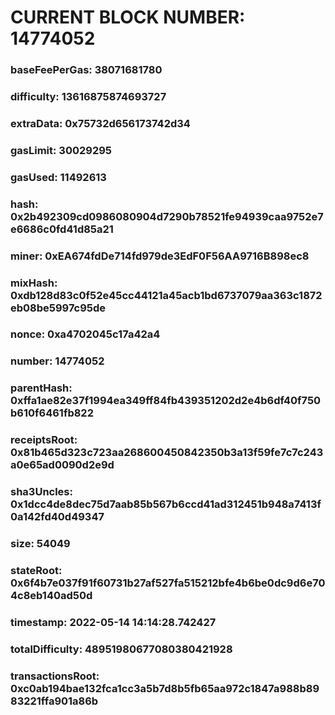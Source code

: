 # CURRENT BLOCK NUMBER: 14774052

### baseFeePerGas: 38071681780
### difficulty: 13616875874693727
### extraData: 0x75732d656173742d34
### gasLimit: 30029295
### gasUsed: 11492613
### hash: 0x2b492309cd0986080904d7290b78521fe94939caa9752e7e6686c0fd41d85a21
### miner: 0xEA674fdDe714fd979de3EdF0F56AA9716B898ec8
### mixHash: 0xdb128d83c0f52e45cc44121a45acb1bd6737079aa363c1872eb08be5997c95de
### nonce: 0xa4702045c17a42a4
### number: 14774052
### parentHash: 0xffa1ae82e37f1994ea349ff84fb439351202d2e4b6df40f750b610f6461fb822
### receiptsRoot: 0x81b465d323c723aa268600450842350b3a13f59fe7c7c243a0e65ad0090d2e9d
### sha3Uncles: 0x1dcc4de8dec75d7aab85b567b6ccd41ad312451b948a7413f0a142fd40d49347
### size: 54049
### stateRoot: 0x6f4b7e037f91f60731b27af527fa515212bfe4b6be0dc9d6e704c8eb140ad50d
### timestamp: 2022-05-14 14:14:28.742427
### totalDifficulty: 48951980677080380421928
### transactionsRoot: 0xc0ab194bae132fca1cc3a5b7d8b5fb65aa972c1847a988b8983221ffa901a86b
